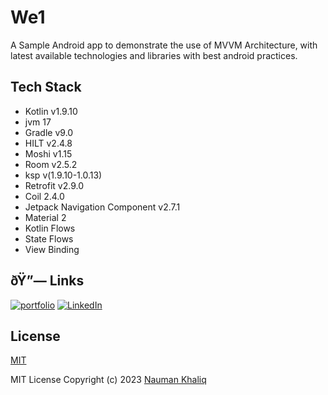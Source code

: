 
# We1 

A Sample Android app to demonstrate the use of MVVM Architecture, with latest available technologies and libraries with best android practices.


## Tech Stack

- Kotlin v1.9.10
- jvm 17
- Gradle v9.0
- HILT v2.4.8
- Moshi v1.15
- Room v2.5.2
- ksp v(1.9.10-1.0.13)
- Retrofit v2.9.0
- Coil 2.4.0
- Jetpack Navigation Component v2.7.1
- Material 2
- Kotlin Flows
- State Flows
- View Binding


## ðŸ”— Links
[![portfolio](https://img.shields.io/badge/my_portfolio-000?style=for-the-badge&logo=ko-fi&logoColor=white)](https://github.com/nauman-khaliq/)
[![LinkedIn](https://img.shields.io/badge/linkedin-0A66C2?style=for-the-badge&logo=linkedin&logoColor=white)](https://www.linkedin.com/in/nauman-khaliq-900584b1/)


## License

[MIT](https://choosealicense.com/licenses/mit/)

MIT License Copyright (c) 2023 [Nauman Khaliq](https://github.com/nauman-khaliq/)
